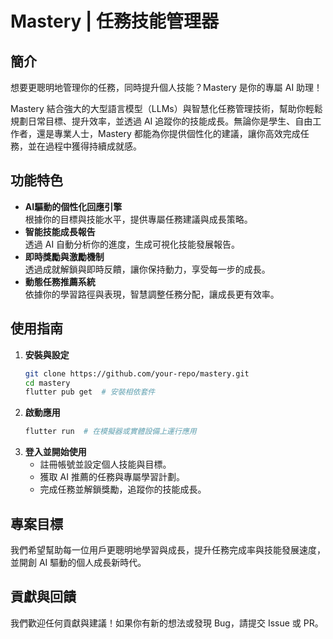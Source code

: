 # Mastery | 任務技能管理器

## 簡介
想要更聰明地管理你的任務，同時提升個人技能？Mastery 是你的專屬 AI 助理！

Mastery 結合強大的大型語言模型（LLMs）與智慧化任務管理技術，幫助你輕鬆規劃日常目標、提升效率，並透過 AI 追蹤你的技能成長。無論你是學生、自由工作者，還是專業人士，Mastery 都能為你提供個性化的建議，讓你高效完成任務，並在過程中獲得持續成就感。

## 功能特色
- **AI驅動的個性化回應引擎**  
  根據你的目標與技能水平，提供專屬任務建議與成長策略。
- **智能技能成長報告**  
  透過 AI 自動分析你的進度，生成可視化技能發展報告。
- **即時獎勵與激勵機制**  
  透過成就解鎖與即時反饋，讓你保持動力，享受每一步的成長。
- **動態任務推薦系統**  
  依據你的學習路徑與表現，智慧調整任務分配，讓成長更有效率。

## 使用指南
1. **安裝與設定**
   ```bash
   git clone https://github.com/your-repo/mastery.git
   cd mastery
   flutter pub get  # 安裝相依套件
   ```
2. **啟動應用**
   ```bash
   flutter run  # 在模擬器或實體設備上運行應用
   ```
3. **登入並開始使用**
   - 註冊帳號並設定個人技能與目標。
   - 獲取 AI 推薦的任務與專屬學習計劃。
   - 完成任務並解鎖獎勵，追蹤你的技能成長。

## 專案目標
我們希望幫助每一位用戶更聰明地學習與成長，提升任務完成率與技能發展速度，並開創 AI 驅動的個人成長新時代。

## 貢獻與回饋
我們歡迎任何貢獻與建議！如果你有新的想法或發現 Bug，請提交 Issue 或 PR。


